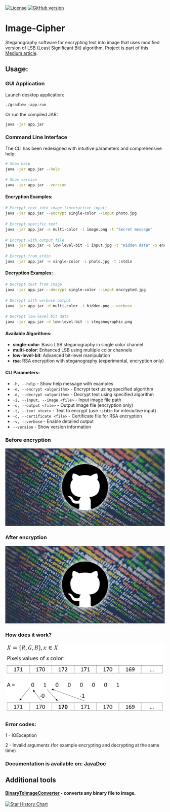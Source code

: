 
[![License](https://img.shields.io/badge/License-Apache%202.0-blue.svg)](https://opensource.org/licenses/Apache-2.0)
[![GitHub version](https://badge.fury.io/gh/boennemann%2Fbadges.svg)](https://github.com/SKocur/Image-Cipher)

# Image-Cipher
Steganography software for encrypting text into image that uses modified version of LSB (Least Significant Bit) algorithm. Project is part of this [Medium article](https://medium.com/@szymonkocur/how-i-redesigned-lsb-steganography-algorithm-ee45503dd47).

## Usage:

### GUI Application
Launch desktop application:
```bash
./gradlew :app:run
```
Or run the compiled JAR:
```bash
java -jar app.jar
```

### Command Line Interface

The CLI has been redesigned with intuitive parameters and comprehensive help:

```bash
# Show help
java -jar app.jar --help

# Show version
java -jar app.jar --version
```

#### Encryption Examples:
```bash
# Encrypt text into image (interactive input)
java -jar app.jar --encrypt single-color --input photo.jpg

# Encrypt specific text
java -jar app.jar -e multi-color -i image.png -t "Secret message"

# Encrypt with output file
java -jar app.jar -e low-level-bit -i input.jpg -t "Hidden data" -o encrypted.png

# Encrypt from stdin
java -jar app.jar -e single-color -i photo.jpg -t :stdin
```

#### Decryption Examples:
```bash
# Decrypt text from image
java -jar app.jar --decrypt single-color --input encrypted.jpg

# Decrypt with verbose output
java -jar app.jar -d multi-color -i hidden.png --verbose

# Decrypt low-level bit data
java -jar app.jar -d low-level-bit -i steganographic.png
```

#### Available Algorithms:
- **single-color**: Basic LSB steganography in single color channel
- **multi-color**: Enhanced LSB using multiple color channels  
- **low-level-bit**: Advanced bit-level manipulation
- **rsa**: RSA encryption with steganography (experimental, encryption only)

#### CLI Parameters:
- `-h, --help` - Show help message with examples
- `-e, --encrypt <algorithm>` - Encrypt text using specified algorithm
- `-d, --decrypt <algorithm>` - Decrypt text using specified algorithm
- `-i, --input, --image <file>` - Input image file path
- `-o, --output <file>` - Output image file (encryption only)
- `-t, --text <text>` - Text to encrypt (use `:stdin` for interactive input)
- `-c, --certificate <file>` - Certificate file for RSA encryption
- `-v, --verbose` - Enable detailed output
- `--version` - Show version information

### Before encryption
![Demo](images/github-logo.jpeg)

### After encryption
![Demo](images/output.jpeg)

### How does it work?
![Demo](images/encryption_description.png)

### Error codes:
1 - IOException

2 - Invalid arguments (for example encrypting and decrypting at the same time)

### Documentation is available on: [JavaDoc](https://skocur.github.io/Image-Cipher/)

## Additional tools
#### [BinaryToImageConverter](https://gist.github.com/SKocur/edd29a369e6097dbc5d7bef9c35a116e) - converts any binary file to image.


[![Star History Chart](https://api.star-history.com/svg?repos=SKocur/Image-Cipher&type=Date)](https://www.star-history.com/#SKocur/Image-Cipher&Date)